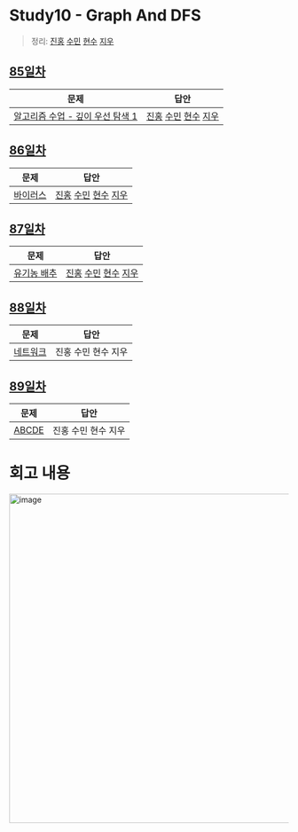 # Study10 - Graph And DFS
> 정리: [진홍](self_study/kjh.md) [수민](self_study/ysm.md) [현수](self_study/hhs.md) [지우](self_study/sjw.md)

## [85일차](Day85)

| 문제                 | 답안                |
| -------------------- | ------------------- |
| [알고리즘 수업 - 깊이 우선 탐색 1](https://www.acmicpc.net/problem/24479) | [진홍](Day85/kjh.kt) [수민](Day85/ysmC.cpp) [현수](Day85/hhs.java) [지우](Day85/sjw.java) |

## [86일차](Day86)

| 문제                 | 답안                |
| -------------------- | ------------------- |
| [바이러스](https://www.acmicpc.net/problem/2606) | [진홍](Day86/kjh.kt) [수민](Day86/ysm.cpp) [현수](Day86/hhs.java) [지우](Day86/sjw.java) |

## [87일차](Day87)

| 문제                 | 답안                |
| -------------------- | ------------------- |
| [유기농 배추](https://www.acmicpc.net/problem/1012) | [진홍](Day87/kjh.kt) [수민](Day87/ysmC.cpp) [현수](Day87/hhs.java) [지우](Day87/sjw.java) |

## [88일차](Day88)

| 문제                 | 답안                |
| -------------------- | ------------------- |
| [네트워크](https://school.programmers.co.kr/learn/courses/30/lessons/43162) | 진홍 수민 현수 지우 |

## [89일차](Day89)

| 문제                 | 답안                |
| -------------------- | ------------------- |
| [ABCDE](https://www.acmicpc.net/problem/13023) | 진홍 수민 현수 지우 |

# 회고 내용

<img width="594" alt="image" src="https://user-images.githubusercontent.com/33937365/212535502-ef5e8dcb-b920-4470-a567-ac075c108be0.png">
